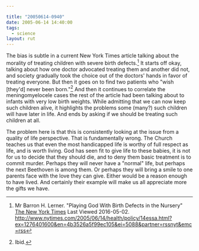 ```yaml
---

title: "20050614-0940"
date: 2005-06-14 14:40:00
tags:
  - science
layout: rut
---
```


The bias is subtle in a current New York Times article talking
about the morality of treating children with severe birth defects.[^20050614-1]
It starts off okay, talking about how one doctor advocated treating
them and another did not, and society gradually took the choice out
of the doctors' hands in favor of treating everyone.  But then it
goes on to find two patients who "wish [they'd] never been born."[^20050614-2]
And then it continues to correlate the meningomyelocele cases the
rest of the article had been talking about to infants with very low
birth weights.  While admitting that we can now keep such children
alive, it highlights the problems some (many?) such children will
have later in life.  And ends by asking if we should be treating
such children at all.

The problem here is that this is consistently looking at the issue
from a quality of life perspective.  That is fundamentally wrong.
The Church teaches us that even the most handicapped life is worthy
of full respect as life, and is worth living.  God has seen fit
to give life to these babies, it is not for us to decide that they
should die, and to deny them basic treatment is to commit murder.
Perhaps they will never have a "normal" life, but perhaps the next
Beethoven is among them.  Or perhaps they will bring a smile to
one parents face with the love they can give.  Either would be a
reason enough to have lived.  And certainly their example will make
us all appreciate more the gifts we have.

[^20050614-1]: Mr Barron H. Lerner.  "Playing God With Birth Defects in the Nursery" [The New York Times](http://www.nytimes.com) Last Viewed 2016-05-02.  <http://www.nytimes.com/2005/06/14/health/policy/14essa.html?ex=1276401600&en=4b3526a5f99ec105&ei=5088&partner=rssnyt&emc=rss>

[^20050614-2]: Ibid.

